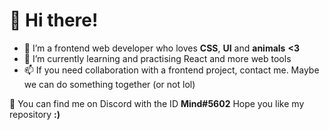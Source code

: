 # 👋 Hi there!

- 💞️ I’m a frontend web developer who loves **CSS**, **UI** and **animals** **<3**
- 🌱 I’m currently learning and practising React and more web tools
- 📫 If you need collaboration with a frontend project, contact me. Maybe we can do something together (or not lol)

👀 You can find me on Discord with the ID **Mind#5602** Hope you like my repository **:)**
